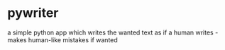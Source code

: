 # pywriter
a simple python app which writes the wanted text as if a human writes - makes human-like mistakes if wanted
